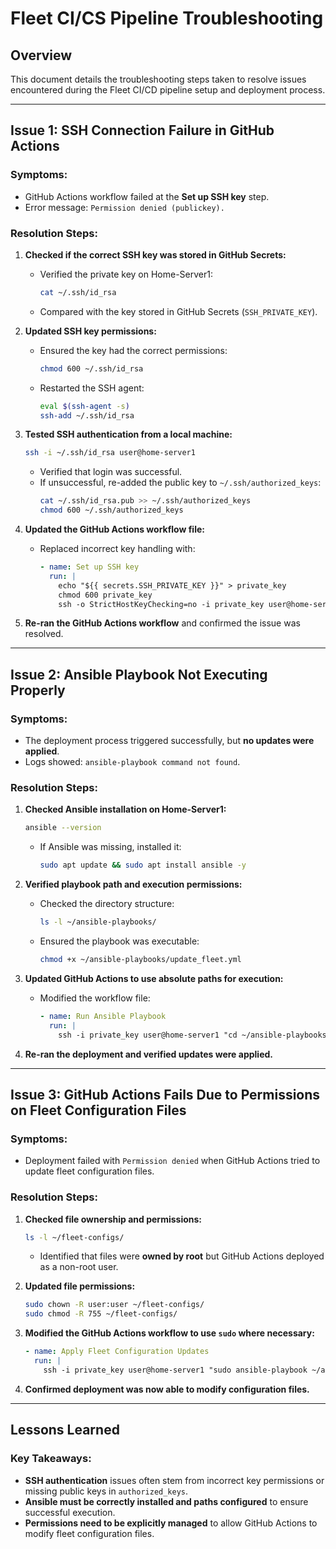 # Fleet CI/CS Pipeline Troubleshooting

## Overview
This document details the troubleshooting steps taken to resolve issues encountered during the Fleet CI/CD pipeline setup and deployment process.

---

## Issue 1: SSH Connection Failure in GitHub Actions

### **Symptoms:**
- GitHub Actions workflow failed at the **Set up SSH key** step.
- Error message: `Permission denied (publickey).`

### **Resolution Steps:**
1. **Checked if the correct SSH key was stored in GitHub Secrets:**
   - Verified the private key on Home-Server1:
     ```bash
     cat ~/.ssh/id_rsa
     ```
   - Compared with the key stored in GitHub Secrets (`SSH_PRIVATE_KEY`).
   
2. **Updated SSH key permissions:**
   - Ensured the key had the correct permissions:
     ```bash
     chmod 600 ~/.ssh/id_rsa
     ```
   - Restarted the SSH agent:
     ```bash
     eval $(ssh-agent -s)
     ssh-add ~/.ssh/id_rsa
     ```

3. **Tested SSH authentication from a local machine:**
   ```bash
   ssh -i ~/.ssh/id_rsa user@home-server1
   ```
   - Verified that login was successful.
   - If unsuccessful, re-added the public key to `~/.ssh/authorized_keys`:
     ```bash
     cat ~/.ssh/id_rsa.pub >> ~/.ssh/authorized_keys
     chmod 600 ~/.ssh/authorized_keys
     ```

4. **Updated the GitHub Actions workflow file:**
   - Replaced incorrect key handling with:
     ```yaml
     - name: Set up SSH key
       run: |
         echo "${{ secrets.SSH_PRIVATE_KEY }}" > private_key
         chmod 600 private_key
         ssh -o StrictHostKeyChecking=no -i private_key user@home-server1 "echo 'SSH connection successful'"
     ```

5. **Re-ran the GitHub Actions workflow** and confirmed the issue was resolved.

---

## Issue 2: Ansible Playbook Not Executing Properly

### **Symptoms:**
- The deployment process triggered successfully, but **no updates were applied**.
- Logs showed: `ansible-playbook command not found`.

### **Resolution Steps:**
1. **Checked Ansible installation on Home-Server1:**
   ```bash
   ansible --version
   ```
   - If Ansible was missing, installed it:
     ```bash
     sudo apt update && sudo apt install ansible -y
     ```

2. **Verified playbook path and execution permissions:**
   - Checked the directory structure:
     ```bash
     ls -l ~/ansible-playbooks/
     ```
   - Ensured the playbook was executable:
     ```bash
     chmod +x ~/ansible-playbooks/update_fleet.yml
     ```

3. **Updated GitHub Actions to use absolute paths for execution:**
   - Modified the workflow file:
     ```yaml
     - name: Run Ansible Playbook
       run: |
         ssh -i private_key user@home-server1 "cd ~/ansible-playbooks && ansible-playbook update_fleet.yml"
     ```

4. **Re-ran the deployment and verified updates were applied.**

---

## Issue 3: GitHub Actions Fails Due to Permissions on Fleet Configuration Files

### **Symptoms:**
- Deployment failed with `Permission denied` when GitHub Actions tried to update fleet configuration files.

### **Resolution Steps:**
1. **Checked file ownership and permissions:**
   ```bash
   ls -l ~/fleet-configs/
   ```
   - Identified that files were **owned by root** but GitHub Actions deployed as a non-root user.

2. **Updated file permissions:**
   ```bash
   sudo chown -R user:user ~/fleet-configs/
   sudo chmod -R 755 ~/fleet-configs/
   ```

3. **Modified the GitHub Actions workflow to use `sudo` where necessary:**
   ```yaml
   - name: Apply Fleet Configuration Updates
     run: |
       ssh -i private_key user@home-server1 "sudo ansible-playbook ~/ansible-playbooks/update_fleet.yml"
   ```

4. **Confirmed deployment was now able to modify configuration files.**

---

## Lessons Learned 

### **Key Takeaways:**
- **SSH authentication** issues often stem from incorrect key permissions or missing public keys in `authorized_keys`.
- **Ansible must be correctly installed and paths configured** to ensure successful execution.
- **Permissions need to be explicitly managed** to allow GitHub Actions to modify fleet configuration files.

